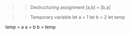 > > Destructuring assignment
> > [a,b] = [b,a]

> > Temporary variable
> > let a = 1
> > let b = 2
> > let temp

temp = a
a = b
b = temp
